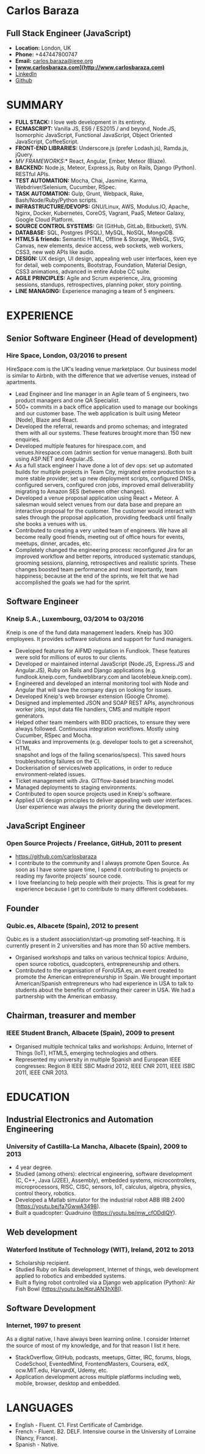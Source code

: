 # Carlos Baraza
## Full Stack Engineer (JavaScript)
- **Location:** London, UK
- **Phone:** +447447800747
- **Email:** carlos.baraza@ieee.org
- **[www.carlosbaraza.com](http://www.carlosbaraza.com)**
- [LinkedIn](https://ie.linkedin.com/pub/carlos-baraza-haro/40/46/2b/en)
- [Github](https://github.com/carlosbaraza)


# SUMMARY

* **FULL STACK:** I love web development in its entirety.
* **ECMASCRIPT:** Vanilla JS, ES6 / ES2015 / and beyond, Node.JS,
  Isomorphic JavaScript, Functional JavaScript,
  Object Oriented JavaScript, CoffeeScript.
* **FRONT-END LIBRARIES:** Underscore.js (prefer Lodash.js), Ramda.js, jQuery.
* **MV* FRAMEWORKS:** React, Angular, Ember, Meteor (Blaze).
* **BACKEND:** Node.js, Meteor, Express.js, Ruby on Rails, Django (Python).
  RESTful APIs.
* **TEST AUTOMATION:** Mocha, Chai, Jasmine, Karma, Webdriver/Selenium,
  Cucumber, RSpec.
* **TASK AUTOMATION:** Gulp, Grunt, Webpack, Rake, Bash/Node/Ruby/Python scripts.
* **INFRASTRUCTURE/DEVOPS:** GNU/Linux, AWS, Modulus.IO, Apache, Nginx,
  Docker, Kubernetes, CoreOS, Vagrant, PaaS, Meteor Galaxy,
  Google Cloud Platform.
* **SOURCE CONTROL SYSTEMS:** Git (GitHub, GitLab, Bitbucket), SVN.
* **DATABASE:** SQL, Postgres (PSQL), MySQL, NoSQL, MongoDB.
* **HTML5 & friends:** Semantic HTML, Offline & Storage, WebGL, SVG, Canvas,
  new elements, device access, web sockets, web workers, CSS3, new web APIs
  like audio.
* **DESIGN:** UX design, UI design, appealing web user interfaces, keen eye for
  detail, web components, Bootstrap, Foundation, Material Design,
  CSS3 animations, advanced in entire Adobe CC suite.
* **AGILE PRINCIPLES:** Agile and Scrum experience, Jira,
  grooming sessions, standups, retrospectives, planning poker,
  story pointing.
* **LINE MANAGING:** Experience managing a team of 5 engineers.


# EXPERIENCE

## Senior Software Engineer (Head of development)
### Hire Space, London, 03/2016 to present
HireSpace.com is the UK's leading venue marketplace. Our business model is
similar to Airbnb, with the difference that we advertise venues, instead of
apartments.
* Lead Engineer and line manager in an Agile team of 5 engineers,
  two product managers and one QA Specialist.
* 500+ commits in a back office application used to manage our bookings
  and our customer base. The web application is built using Meteor (Node),
  Blaze and React.
* Developed the referral, rewards and promo schemas; and integrated them with
  all our systems. These features brought more than 150 new enquiries.
* Developed multiple features for hirespace.com, and venues.hirespace.com
  (admin section for venue managers). Both built using ASP.NET and Angular.JS.
* As a full stack engineer I have done a lot of dev ops: set up automated builds
  for multiple projects in Team City, migrated entire production to a more
  stable provider, set up new deployment scripts, configured DNSs,
  configured servers, configured cron jobs, improved email deliverability
  migrating to Amazon SES (between other changes).
* Developed a venue proposal application using React + Meteor. A salesman would
  select venues from our data base and prepare an interactive proposal
  for the customer. The customer would interact with sales through
  the proposal application, providing feedback until finally she books a
  venues with us.
* Contributed to creating a very united team of engineers. We have
  all become really good friends, meeting out of office hours
  for events, meetups, dinner, arcades, etc.
* Completely changed the engineering process: reconfigured Jira for an
  improved workflow and better reports, introduced systematic standups,
  grooming sessions, planning, retrospectives and realistic sprints.
  These changes boosted team performance and most importantly,
  team happiness; because at the end of the sprints, we felt that we
  had accomplished the goals we had for the sprint.

## Software Engineer
### Kneip S.A., Luxembourg, 03/2014 to 03/2016
Kneip is one of the fund data management leaders. Kneip has 300
employees. It provides software solutions and support for fund managers.
* Developed features for AIFMD regulation in Fundlook. These features were
  sold for millions of euros to our clients.
* Developed or maintained internal JavaScript (Node.JS, Express.JS and
  Angular.JS), Ruby on Rails and Django applications (e.g. fundlook.kneip.com,
  fundweblibrary.com and lacotebleue.kneip.com).
* Engineered and developed an internal monitoring tool with Node and Angular
  that will save the company days on looking for issues.
* Developed Kneip's web browser extension (Google Chrome).
* Designed and implemented JSON and SOAP REST APIs, asynchronous worker jobs,
  input data file handlers, CMS and multiple report generators.
* Helped other team members with BDD practices, to ensure they were always
  followed. Continuous integration workflows. Mostly using Cucumber, RSpec and
  Mocha.
* CI tweaks and improvements (e.g. developer tools to get a screenshot, HTML  
  snapshot and logs of the failing scenarios/specs). This saved hours
  troubleshooting failures on the CI.
* Dockerisation of services/web applications, in order to reduce
  environment-related issues.
* Ticket management with Jira. GITflow-based branching model.
* Managed deployments to staging environments.
* Contributed to open source projects used in Kneip's software.
* Applied UX design principles to deliver appealing web user interfaces. User
  experience was always the priority during the development.

## JavaScript Engineer
### Open Source Projects / Freelance, GitHub, 2011 to present
* https://github.com/carlosbaraza
* I contribute to the community and I always promote Open Source. As soon as
  I have some spare time, I spend it contributing to projects or reading my
  favorite projects' source code.
* I love freelancing to help people with their projects. This is great for my
  experience because I get to contribute to many different codebases.

## Founder
### Qubic.es, Albacete (Spain), 2012 to present
Qubic.es is a student association/start-up promoting self-teaching. It is
currently present in 2 universities and has more than 50 active members.
* Organised workshops and talks on various technical topics: Arduino, open
  source robotics, quadcopters, entrepreneurship and others.
* Contributed to the organisation of ForoUSA.es, an event created to
  promote the American entrepreneurship in Spain. We brought important
  American/Spanish entrepreneurs who had experience in USA to talk to students
  about the benefits of continuing their career in USA. We had a partnership
  with the American embassy.

## Chairman, treasurer and member
### IEEE Student Branch, Albacete (Spain), 2009 to present
* Organised multiple technical talks and workshops: Arduino,
  Internet of Things (IoT), HTML5, emerging technologies and others.
* Represented my university in multiple Spanish and European IEEE congresses:
  Region 8 IEEE SBC Madrid 2012, IEEE CNR 2011, IEEE ISBC 2011, IEEE CNR 2013.


# EDUCATION

## Industrial Electronics and Automation Engineering
### University of Castilla-La Mancha, Albacete (Spain), 2009 to 2013
* 4 year degree.
* Studied (among others): electrical engineering, software development (C, C++,
  Java (J2EE), Assembly), embedded systems, microcontrollers, microprocessors,
  RISC, CISC, sensors, IoT, calculus, algebra, physics, control theory,
  robotics.
* Developed a Matlab simulator for the industrial robot ABB IRB 2400
  (https://youtu.be/fa7GwwA3498).
* Built a quadcopter: Quadruino (https://youtu.be/mw_cfODdlQY).

## Web development
### Waterford Institute of Technology (WIT), Ireland, 2012 to 2013
* Scholarship recipient.
* Studied Ruby on Rails development, Internet of things, web development
  applied to robotics and embedded systems.
* Built a flying robot controlled via a Django web application (Python): Air
  Fish Bowl (https://youtu.be/KqrJAN3hXBI).

## Software Development
### Internet, 1997 to present
As a digital native, I have always been learning online. I consider Internet
the source of most of my knowledge, and for that reason I list it
here.
* StackOverflow, GitHub, podcasts, meetups, Gitter, IRC, forums, blogs,
  CodeSchool, EventedMind, FrontendMasters, Coursera, edX, ocw.MIT.edu,
  HarvardX, Udemy, etc.
* Application development across multiple platforms including web, mobile,
  browser, desktop and embedded.


# LANGUAGES

* English - Fluent. C1. First Certificate of Cambridge.
* French - Fluent. B2. DELF. Intensive course in the University of Lorraine (Nancy, France).
* Spanish - Native.
